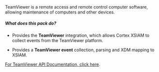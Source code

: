 TeamViewer is a remote access and remote control computer software, allowing maintenance of computers and other devices.

##### What does this pack do?

- Provides the **TeamViewer** integration, which allows Cortex XSIAM to collect events from the TeamViewer platform. 

- Provides a **TeamViewer event** collection, parsing and XDM mapping to XSIAM.


[For TeamViewer API Documentation, click here](https://dl.teamviewer.com/integrate/TeamViewer_API_Documentation.pdf).

